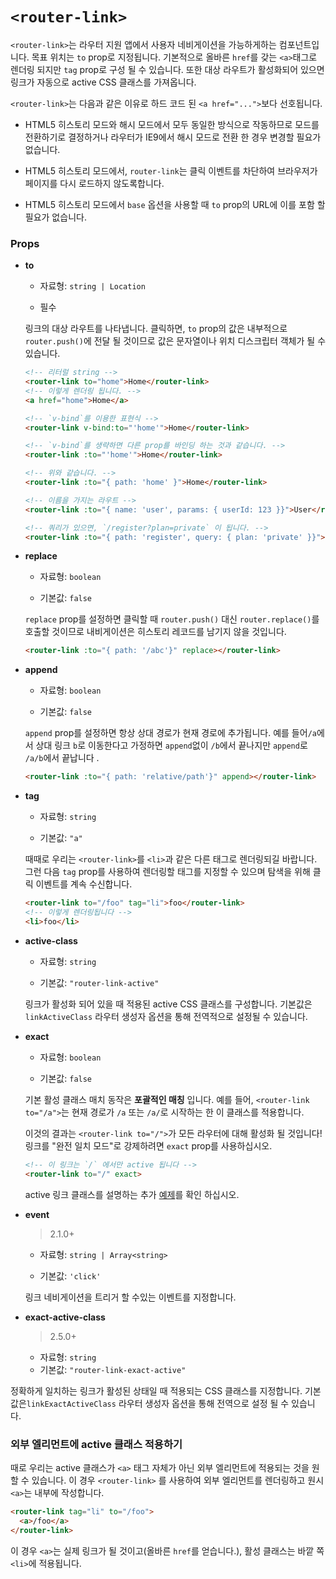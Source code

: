 # `<router-link>`

`<router-link>`는 라우터 지원 앱에서 사용자 네비게이션을 가능하게하는 컴포넌트입니다. 목표 위치는 `to` prop로 지정됩니다. 기본적으로 올바른 `href`를 갖는 `<a>`태그로 렌더링 되지만 `tag` prop로 구성 될 수 있습니다. 또한 대상 라우트가 활성화되어 있으면 링크가 자동으로 active CSS 클래스를 가져옵니다.

`<router-link>`는 다음과 같은 이유로 하드 코드 된 `<a href="...">`보다 선호됩니다.

- HTML5 히스토리 모드와 해시 모드에서 모두 동일한 방식으로 작동하므로 모드를 전환하기로 결정하거나 라우터가 IE9에서 해시 모드로 전환 한 경우 변경할 필요가 없습니다.

- HTML5 히스토리 모드에서, `router-link`는 클릭 이벤트를 차단하여 브라우저가 페이지를 다시 로드하지 않도록합니다.

- HTML5 히스토리 모드에서 `base` 옵션을 사용할 때 `to` prop의 URL에 이를 포함 할 필요가 없습니다.

### Props

- **to**

  - 자료형: `string | Location`

  - 필수

  링크의 대상 라우트를 나타냅니다. 클릭하면, `to` prop의 값은 내부적으로 `router.push()`에 전달 될 것이므로 값은 문자열이나 위치 디스크립터 객체가 될 수 있습니다.

  ``` html
  <!-- 리터럴 string -->
  <router-link to="home">Home</router-link>
  <!-- 이렇게 렌더링 됩니다. -->
  <a href="home">Home</a>

  <!-- `v-bind`를 이용한 표현식 -->
  <router-link v-bind:to="'home'">Home</router-link>

  <!-- `v-bind`를 생략하면 다른 prop를 바인딩 하는 것과 같습니다. -->
  <router-link :to="'home'">Home</router-link>

  <!-- 위와 같습니다. -->
  <router-link :to="{ path: 'home' }">Home</router-link>

  <!-- 이름을 가지는 라우트 -->
  <router-link :to="{ name: 'user', params: { userId: 123 }}">User</router-link>

  <!-- 쿼리가 있으면, `/register?plan=private` 이 됩니다. -->
  <router-link :to="{ path: 'register', query: { plan: 'private' }}">Register</router-link>
  ```

- **replace**

  - 자료형: `boolean`

  - 기본값: `false`

  `replace` prop를 설정하면 클릭할 때 `router.push()` 대신 `router.replace()`를 호출할 것이므로 내비게이션은 히스토리 레코드를 남기지 않을 것입니다.

  ``` html
  <router-link :to="{ path: '/abc'}" replace></router-link>
  ```

- **append**

  - 자료형: `boolean`

  - 기본값: `false`

  `append` prop를 설정하면 항상 상대 경로가 현재 경로에 추가됩니다. 예를 들어`/a`에서 상대 링크 `b`로 이동한다고 가정하면 `append`없이 `/b`에서 끝나지만 `append`로 `/a/b`에서 끝납니다 .

  ``` html
  <router-link :to="{ path: 'relative/path'}" append></router-link>
  ```

- **tag**

  - 자료형: `string`

  - 기본값: `"a"`

  때때로 우리는 `<router-link>`를 `<li>`과 같은 다른 태그로 렌더링되길 바랍니다. 그런 다음 `tag` prop를 사용하여 렌더링할 태그를 지정할 수 있으며 탐색을 위해 클릭 이벤트를 계속 수신합니다.

  ``` html
  <router-link to="/foo" tag="li">foo</router-link>
  <!-- 이렇게 렌더링됩니다 -->
  <li>foo</li>
  ```

- **active-class**

  - 자료형: `string`

  - 기본값: `"router-link-active"`

  링크가 활성화 되어 있을 때 적용된 active CSS 클래스를 구성합니다. 기본값은 `linkActiveClass` 라우터 생성자 옵션을 통해 전역적으로 설정될 수 있습니다.

- **exact**

  - 자료형: `boolean`

  - 기본값: `false`

  기본 활성 클래스 매치 동작은 **포괄적인 매칭** 입니다. 예를 들어, `<router-link to="/a">`는 현재 경로가 `/a` 또는 `/a/`로 시작하는 한 이 클래스를 적용합니다.

  이것의 결과는 `<router-link to="/">`가 모든 라우터에 대해 활성화 될 것입니다! 링크를 "완전 일치 모드"로 강제하려면 `exact` prop를 사용하십시오.

  ``` html
  <!-- 이 링크는 `/` 에서만 active 됩니다 -->
  <router-link to="/" exact>
  ```

  active 링크 클래스를 설명하는 추가 [예제](https://jsfiddle.net/8xrk1n9f/)를 확인 하십시오.

- **event**

  > 2.1.0+

  - 자료형: `string | Array<string>`

  - 기본값: `'click'`

  링크 네비게이션을 트리거 할 수있는 이벤트를 지정합니다.

- **exact-active-class**

  > 2.5.0+
  - 자료형: `string`
  - 기본값: `"router-link-exact-active"`

 정확하게 일치하는 링크가 활성된 상태일 때 적용되는 CSS 클래스를 지정합니다. 기본값은`linkExactActiveClass` 라우터 생성자 옵션을 통해 전역으로 설정 될 수 있습니다.


### 외부 엘리먼트에 active 클래스 적용하기

때로 우리는 active 클래스가 `<a>` 태그 자체가 아닌 외부 엘리먼트에 적용되는 것을 원할 수 있습니다. 이 경우 `<router-link>` 를 사용하여 외부 엘리먼트를 렌더링하고 원시 `<a>`는 내부에 작성합니다.

``` html
<router-link tag="li" to="/foo">
  <a>/foo</a>
</router-link>
```

이 경우 `<a>`는 실제 링크가 될 것이고(올바른 `href`를 얻습니다.), 활성 클래스는 바깥 쪽 `<li>`에 적용됩니다.

